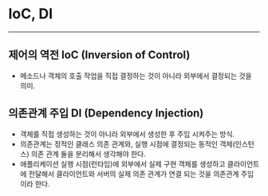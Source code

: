 # IoC, DI
***

## 제어의 역전 IoC (Inversion of Control)

- 메소드나 객체의 호출 작업을 직접 결정하는 것이 아니라 외부에서 결정되는 것을 의미.

## 의존관계 주입 DI (Dependency Injection)

- 객체를 직접 생성하는 것이 아니라 외부에서 생성한 후 주입 시켜주는 방식.
- 의존관계는 정적인 클래스 의존 관계와, 실행 시점에 결정되는 동적인 객체(인스턴스) 의존 관계 둘을 분리해서 생각해야 한다.
- 애플리케이션 실행 시점(런타임)에 외부에서 실제 구현 객체를 생성하고 클라이언트에 전달해서 클라이언트와 서버의 실제 의존 관계가 연결 되는 것을 의존관계 주입이라 한다.

